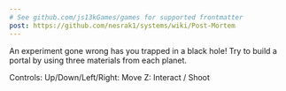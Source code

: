 ```yaml
---
# See github.com/js13kGames/games for supported frontmatter
post: https://github.com/nesrak1/systems/wiki/Post-Mortem
---
```

An experiment gone wrong has you trapped in a black hole! Try to build a portal by using three materials from each planet.

Controls:
Up/Down/Left/Right: Move
Z: Interact / Shoot